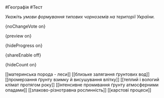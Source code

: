 #Географія #Тест

*Укажіть умови формування типових чорноземів на території України.*

{noChangeVote on}

{preview on}

{hideProgress on}

{shareEnable off}

{hideCount on}

[[материнська порода - леси]]
[[близьке залягання ґрунтових вод]]
[[промерзання ґрунту взимку й висушування влітку]]
[[теплий і вологий клімат протягом року]]
[[інтенсивне промивання ґрунту атмосферними опадами]]
[[злаково-різнотравна рослинність]]
[[карстові процеси]]
